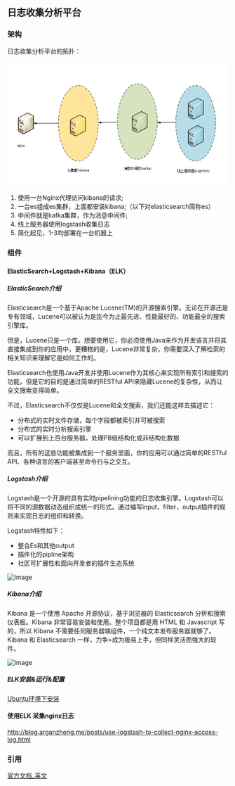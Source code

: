 
## 日志收集分析平台

### 架构

日志收集分析平台的拓扑：

![Image](https://raw.githubusercontent.com/buzzerbeat/ELKDeploy/master/arch.png)

1. 使用一台Nginx代理访问kibana的请求;
2. 一台es组成es集群，上面都安装kibana;（以下对elasticsearch简称es）
3. 中间件就是kafka集群，作为消息中间件;
4. 线上服务器使用logstash收集日志
5. 简化起见，1-3均部署在一台机器上



### 组件

#### ElasticSearch+Logstash+Kibana（ELK）

##### ElasticSearch介绍

Elasticsearch是一个基于Apache Lucene(TM)的开源搜索引擎。无论在开源还是专有领域，Lucene可以被认为是迄今为止最先进、性能最好的、功能最全的搜索引擎库。

但是，Lucene只是一个库。想要使用它，你必须使用Java来作为开发语言并将其直接集成到你的应用中，更糟糕的是，Lucene非常复杂，你需要深入了解检索的相关知识来理解它是如何工作的。

Elasticsearch也使用Java开发并使用Lucene作为其核心来实现所有索引和搜索的功能，但是它的目的是通过简单的RESTful API来隐藏Lucene的复杂性，从而让全文搜索变得简单。

不过，Elasticsearch不仅仅是Lucene和全文搜索，我们还能这样去描述它：

* 分布式的实时文件存储，每个字段都被索引并可被搜索
* 分布式的实时分析搜索引擎
* 可以扩展到上百台服务器，处理PB级结构化或非结构化数据
 
而且，所有的这些功能被集成到一个服务里面，你的应用可以通过简单的RESTful API、各种语言的客户端甚至命令行与之交互。

##### Logstash介绍

Logstash是一个开源的具有实时pipelining功能的日志收集引擎。Logstash可以将不同的源数据动态组织成统一的形式。通过编写input，filter，output插件的规则来实现日志的组织和转换。


Logstash特性如下：

* 整合Es和其他output
* 插件化的pipline架构
* 社区可扩展性和面向开发者的插件生态系统

![Image](https://www.elastic.co/guide/en/logstash/2.3/static/images/logstash.png)


##### Kibana介绍


Kibana 是一个使用 Apache 开源协议，基于浏览器的 Elasticsearch 分析和搜索仪表板。Kibana 非常容易安装和使用。整个项目都是用 HTML 和 Javascript 写的，所以 Kibana 不需要任何服务器端组件，一个纯文本发布服务器就够了。Kibana 和 Elasticsearch 一样，力争>成为极易上手，但同样灵活而强大的软件。

![Image](http://7xiys0.com1.z0.glb.clouddn.com/gitbook143110444247.jpg)


##### ELK安装&运行&配置


[Ubuntu环境下安装](https://www.digitalocean.com/community/tutorials/how-to-install-elasticsearch-logstash-and-kibana-elk-stack-on-ubuntu-14-04)


#### 使用ELK 采集nginx日志


http://blog.arganzheng.me/posts/use-logstash-to-collect-nginx-access-log.html

### 引用

[官方文档_英文](https://www.elastic.co/guide/en/elasticsearch/reference/current/getting-started.html)
